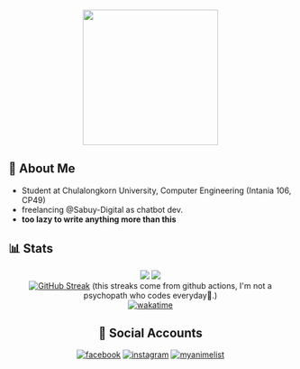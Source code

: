 
<!--p align="right">
   mostly me - - >  
   <img src="https://komarev.com/ghpvc/?username=mark48853&color=ff69b4&style=flat-square&label=จำนวนคน+ส่+อ+ง"> 

</p-->
   
<div display="flex" align="center" >
  <marquee> <h1> 🌟 Sawaddee-Kub </h1> </marquee>


   <img width="240px" src="https://github.com/mark48853/mark48853/blob/main/%E0%B8%AA%E0%B8%A7%E0%B8%B1%E0%B8%AA%E0%B8%94%E0%B8%B5%E0%B8%84%E0%B8%A3%E0%B8%B1%E0%B8%9A-%E0%B8%8A%E0%B8%A1%E0%B8%A3%E0%B8%A1.gif?raw=true">  

</div>
   
## 🌟 About Me
- Student at Chulalongkorn University, Computer Engineering (Intania 106, CP49)
- freelancing @Sabuy-Digital as chatbot dev.
- **too lazy to write anything more than this**

## 📊 Stats
<div display="flex" align="center" > 

![](https://raw.githubusercontent.com/mark48853/github-stats/master/generated/languages.svg#gh-dark-mode-only)
![](https://raw.githubusercontent.com/mark48853/github-stats/master/generated/overview.svg#gh-dark-mode-only)
<br/>
[![GitHub Streak](https://streak-stats.demolab.com/?user=mark48853)](https://git.io/streak-stats)
   (this streaks come from github actions, I'm not a psychopath who codes everyday🤡.)
   <br/>
[![wakatime](https://wakatime.com/badge/user/b2ef7477-fbec-4fb4-a824-1f4d4ee4f697.svg)](https://wakatime.com/@b2ef7477-fbec-4fb4-a824-1f4d4ee4f697)

## 🔗 Social Accounts
[![facebook](https://img.shields.io/badge/Facebook-1877F2?style=for-the-badge&logo=facebook&logoColor=white)](https://www.facebook.com/profile.php?id=100068956133169)
[![instagram](https://img.shields.io/badge/Instagram-E4405F?style=for-the-badge&logo=instagram&logoColor=white)](https://www.instagram.com/mark.llsl/)
[![myanimelist](https://img.shields.io/badge/Myanimelist-2E51A2?style=for-the-badge&logo=myanimelist&logoColor=white)](https://myanimelist.net/profile/markmarker)
